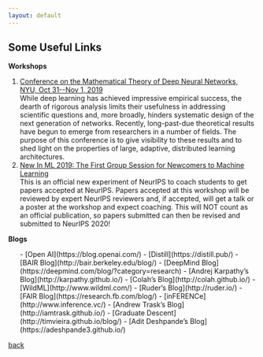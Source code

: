 ```yaml
---
layout: default
---
```


## Some Useful Links

<strong>Workshops</strong>  
<ol>
    <li>
    <a href="https://deepmath-conference.com"> Conference on the Mathematical Theory of Deep Neural Networks, NYU, Oct 31--Nov 1, 2019
 </a> <br>
   While deep learning has achieved impressive empirical success, the dearth of rigorous analysis limits their usefulness in addressing scientific questions and, more broadly, hinders systematic design of the next generation of networks. Recently, long-past-due theoretical results have begun to emerge from researchers in a number of fields. The purpose of this conference is to give visibility to these results and to shed light on the properties of large, adaptive, distributed learning architectures. 
    </li>
     <li>
    <a href="https://www.nature.com/articles/nature14539"> New In ML 2019: The First Group Session for Newcomers to Machine Learning
  </a><br>
  This is an official new experiment of NeurIPS to coach students to get papers accepted at NeurIPS. Papers accepted at this workshop will be reviewed by expert NeurIPS reviewers and, if accepted, will get a talk or a poster at the workshop and expect coaching. This will NOT count as an official publication, so papers submitted can then be revised and submitted to NeurIPS 2020!
    </li>

</ol>

<strong>Blogs</strong>  
<ol>
- [Open AI](https://blog.openai.com/)
- [Distill](https://distill.pub/)
- [BAIR Blog](http://bair.berkeley.edu/blog/)
- [DeepMind Blog](https://deepmind.com/blog/?category=research)
- [Andrej Karpathy’s Blog](http://karpathy.github.io/)
- [Colah’s Blog](http://colah.github.io/)
- [WildML](http://www.wildml.com/)
- [Ruder’s Blog](http://ruder.io/)
- [FAIR Blog](https://research.fb.com/blog/)
- [inFERENCe](http://www.inference.vc/)
- [Andrew Trask’s Blog](http://iamtrask.github.io/)
- [Graduate Descent](http://timvieira.github.io/blog/)
- [Adit Deshpande’s Blog](https://adeshpande3.github.io/)

</ol>

[back](./)
